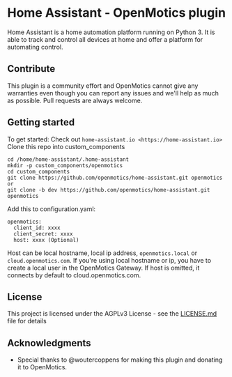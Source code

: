 # Home Assistant - OpenMotics plugin

Home Assistant is a home automation platform running on Python 3. It is able to track and control all devices at home and offer a platform for automating control.

## Contribute

This plugin is a community effort and OpenMotics cannot give any warranties even though you can report any issues and we'll help as much as possible. Pull requests are always welcome.

## Getting started

To get started: Check out `home-assistant.io <https://home-assistant.io>`
Clone this repo into custom_components

```
cd /home/home-assistant/.home-assistant
mkdir -p custom_components/openmotics
cd custom_components
git clone https://github.com/openmotics/home-assistant.git openmotics
or
git clone -b dev https://github.com/openmotics/home-assistant.git openmotics
```


Add this to configuration.yaml:
```
openmotics:
  client_id: xxxx
  client_secret: xxxx
  host: xxxx (Optional)
```

Host can be local hostname, local ip address, `openmotics.local` or `cloud.openmotics.com`. If you're using local hostname or ip, you have to create a local user in the OpenMotics Gateway.
If host is omitted, it connects by default to cloud.openmotics.com.

## License

This project is licensed under the AGPLv3 License - see the [LICENSE.md](LICENSE.md) file for details

## Acknowledgments

* Special thanks to @woutercoppens for making this plugin and donating it to OpenMotics.
